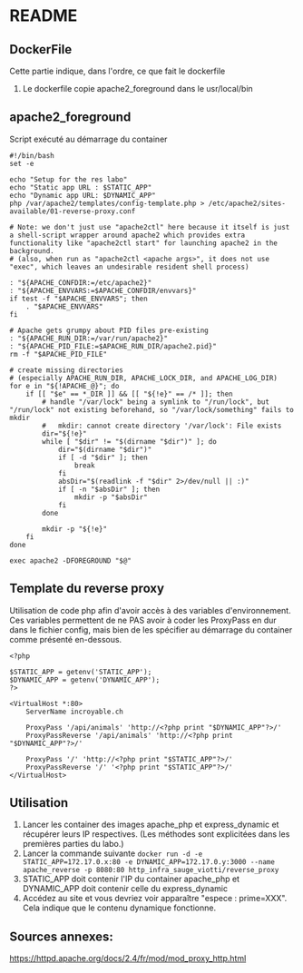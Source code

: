 # README

## **DockerFile**

Cette partie indique, dans l'ordre, ce que fait le dockerfile

1) Le dockerfile copie apache2_foreground dans le usr/local/bin

## **apache2_foreground**
Script exécuté au démarrage du container
```
#!/bin/bash
set -e

echo "Setup for the res labo"
echo "Static app URL : $STATIC_APP"
echo "Dynamic app URL: $DYNAMIC_APP"
php /var/apache2/templates/config-template.php > /etc/apache2/sites-available/01-reverse-proxy.conf

# Note: we don't just use "apache2ctl" here because it itself is just a shell-script wrapper around apache2 which provides extra functionality like "apache2ctl start" for launching apache2 in the background.
# (also, when run as "apache2ctl <apache args>", it does not use "exec", which leaves an undesirable resident shell process)

: "${APACHE_CONFDIR:=/etc/apache2}"
: "${APACHE_ENVVARS:=$APACHE_CONFDIR/envvars}"
if test -f "$APACHE_ENVVARS"; then
	. "$APACHE_ENVVARS"
fi

# Apache gets grumpy about PID files pre-existing
: "${APACHE_RUN_DIR:=/var/run/apache2}"
: "${APACHE_PID_FILE:=$APACHE_RUN_DIR/apache2.pid}"
rm -f "$APACHE_PID_FILE"

# create missing directories
# (especially APACHE_RUN_DIR, APACHE_LOCK_DIR, and APACHE_LOG_DIR)
for e in "${!APACHE_@}"; do
	if [[ "$e" == *_DIR ]] && [[ "${!e}" == /* ]]; then
		# handle "/var/lock" being a symlink to "/run/lock", but "/run/lock" not existing beforehand, so "/var/lock/something" fails to mkdir
		#   mkdir: cannot create directory '/var/lock': File exists
		dir="${!e}"
		while [ "$dir" != "$(dirname "$dir")" ]; do
			dir="$(dirname "$dir")"
			if [ -d "$dir" ]; then
				break
			fi
			absDir="$(readlink -f "$dir" 2>/dev/null || :)"
			if [ -n "$absDir" ]; then
				mkdir -p "$absDir"
			fi
		done

		mkdir -p "${!e}"
	fi
done

exec apache2 -DFOREGROUND "$@"

```

## **Template du reverse proxy**
Utilisation de code php afin d'avoir accès à des variables d'environnement. Ces variables permettent de ne PAS avoir à coder les ProxyPass en dur dans le fichier config, mais bien de les spécifier au démarrage du container comme présenté en-dessous.
```
<?php

$STATIC_APP = getenv('STATIC_APP');
$DYNAMIC_APP = getenv('DYNAMIC_APP');
?>

<VirtualHost *:80>
	ServerName incroyable.ch
	
	ProxyPass '/api/animals' 'http://<?php print "$DYNAMIC_APP"?>/'
	ProxyPassReverse '/api/animals' 'http://<?php print "$DYNAMIC_APP"?>/'
	
	ProxyPass '/' 'http://<?php print "$STATIC_APP"?>/'
	ProxyPassReverse '/' '<?php print "$STATIC_APP"?>/'
</VirtualHost>

```

## **Utilisation**
1) Lancer les container des images apache_php et express_dynamic et récupérer leurs IP respectives. (Les méthodes sont explicitées dans les premières parties du labo.)
2) Lancer la commande suivante ```docker run -d -e STATIC_APP=172.17.0.x:80 -e DYNAMIC_APP=172.17.0.y:3000 --name apache_reverse -p 8080:80 http_infra_sauge_viotti/reverse_proxy```
3) STATIC_APP doit contenir l'IP du container apache_php et DYNAMIC_APP doit contenir celle du express_dynamic
4) Accédez au site et vous devriez voir apparaître "espece : prime=XXX". Cela indique que le contenu dynamique fonctionne.




## Sources annexes:

https://httpd.apache.org/docs/2.4/fr/mod/mod_proxy_http.html
